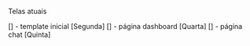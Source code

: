 
Telas atuais

[] - template inicial [Segunda]
[] - página dashboard [Quarta]
[] - página chat [Quinta]



